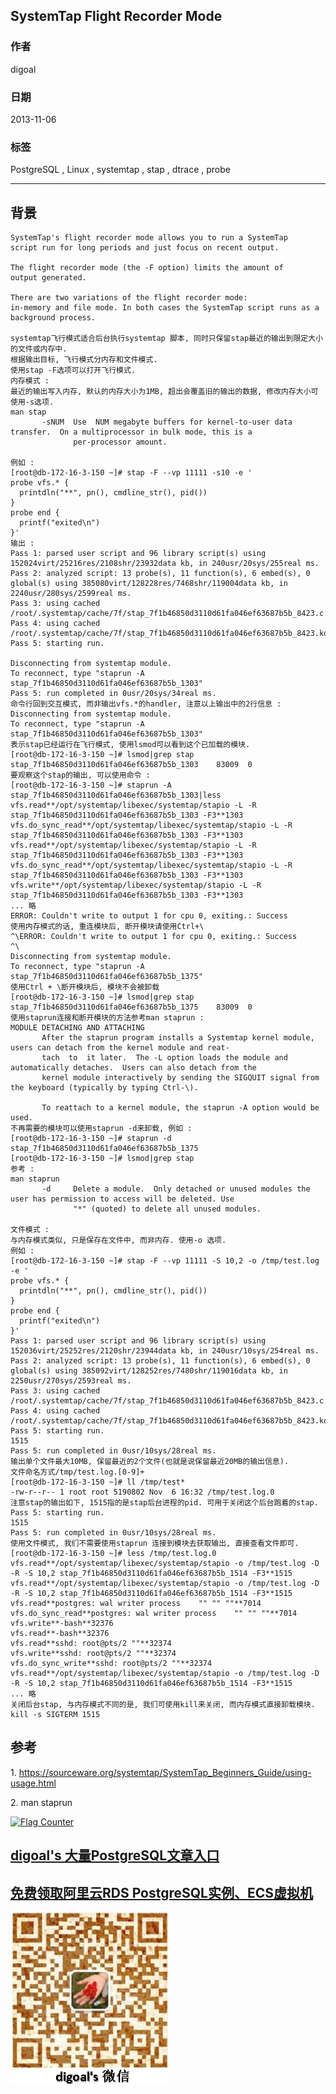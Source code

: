 ## SystemTap Flight Recorder Mode  
                                                                                         
### 作者                                                                                     
digoal                                                                                       
                                                                                   
### 日期                                                                                                      
2013-11-06                                                                                 
                                                                                    
### 标签                                                                                   
PostgreSQL , Linux , systemtap , stap , dtrace , probe                                                                                    
                                                                                                                     
----                                                                                             
                                                                                                                                 
## 背景      
```  
SystemTap's flight recorder mode allows you to run a SystemTap   
script run for long periods and just focus on recent output.   
  
The flight recorder mode (the -F option) limits the amount of   
output generated.   
  
There are two variations of the flight recorder mode:   
in-memory and file mode. In both cases the SystemTap script runs as a background process.  
  
systemtap飞行模式适合后台执行systemtap 脚本, 同时只保留stap最近的输出到限定大小的文件或内存中.  
根据输出目标, 飞行模式分内存和文件模式.  
使用stap -F选项可以打开飞行模式.  
内存模式 :   
最近的输出写入内存, 默认的内存大小为1MB, 超出会覆盖旧的输出的数据, 修改内存大小可使用-s选项.  
man stap  
       -sNUM  Use  NUM megabyte buffers for kernel-to-user data transfer.  On a multiprocessor in bulk mode, this is a  
              per-processor amount.  
  
例如 :   
[root@db-172-16-3-150 ~]# stap -F --vp 11111 -s10 -e '  
probe vfs.* {  
  printdln("**", pn(), cmdline_str(), pid())  
}   
probe end {  
  printf("exited\n")  
}'  
输出 :   
Pass 1: parsed user script and 96 library script(s) using 152024virt/25216res/2108shr/23932data kb, in 240usr/20sys/255real ms.  
Pass 2: analyzed script: 13 probe(s), 11 function(s), 6 embed(s), 0 global(s) using 385080virt/128228res/7468shr/119004data kb, in 2240usr/280sys/2599real ms.  
Pass 3: using cached /root/.systemtap/cache/7f/stap_7f1b46850d3110d61fa046ef63687b5b_8423.c  
Pass 4: using cached /root/.systemtap/cache/7f/stap_7f1b46850d3110d61fa046ef63687b5b_8423.ko  
Pass 5: starting run.  
  
Disconnecting from systemtap module.  
To reconnect, type "staprun -A stap_7f1b46850d3110d61fa046ef63687b5b_1303"  
Pass 5: run completed in 0usr/20sys/34real ms.  
命令行回到交互模式, 而非输出vfs.*的handler, 注意以上输出中的2行信息 :   
Disconnecting from systemtap module.  
To reconnect, type "staprun -A stap_7f1b46850d3110d61fa046ef63687b5b_1303"  
表示stap已经运行在飞行模式, 使用lsmod可以看到这个已加载的模块.  
[root@db-172-16-3-150 ~]# lsmod|grep stap  
stap_7f1b46850d3110d61fa046ef63687b5b_1303    83009  0   
要观察这个stap的输出, 可以使用命令 :   
[root@db-172-16-3-150 ~]# staprun -A stap_7f1b46850d3110d61fa046ef63687b5b_1303|less  
vfs.read**/opt/systemtap/libexec/systemtap/stapio -L -R stap_7f1b46850d3110d61fa046ef63687b5b_1303 -F3**1303  
vfs.do_sync_read**/opt/systemtap/libexec/systemtap/stapio -L -R stap_7f1b46850d3110d61fa046ef63687b5b_1303 -F3**1303  
vfs.read**/opt/systemtap/libexec/systemtap/stapio -L -R stap_7f1b46850d3110d61fa046ef63687b5b_1303 -F3**1303  
vfs.do_sync_read**/opt/systemtap/libexec/systemtap/stapio -L -R stap_7f1b46850d3110d61fa046ef63687b5b_1303 -F3**1303  
vfs.write**/opt/systemtap/libexec/systemtap/stapio -L -R stap_7f1b46850d3110d61fa046ef63687b5b_1303 -F3**1303  
... 略  
ERROR: Couldn't write to output 1 for cpu 0, exiting.: Success  
使用内存模式的话, 重连模块后, 断开模块请使用Ctrl+\  
^\ERROR: Couldn't write to output 1 for cpu 0, exiting.: Success  
^\  
Disconnecting from systemtap module.  
To reconnect, type "staprun -A stap_7f1b46850d3110d61fa046ef63687b5b_1375"  
使用Ctrl + \断开模块后, 模块不会被卸载  
[root@db-172-16-3-150 ~]# lsmod|grep stap  
stap_7f1b46850d3110d61fa046ef63687b5b_1375    83009  0  
使用staprun连接和断开模块的方法参考man staprun :   
MODULE DETACHING AND ATTACHING  
       After the staprun program installs a Systemtap kernel module, users can detach from the kernel module and reat-  
       tach  to  it later.  The -L option loads the module and automatically detaches.  Users can also detach from the  
       kernel module interactively by sending the SIGQUIT signal from the keyboard (typically by typing Ctrl-\).  
  
       To reattach to a kernel module, the staprun -A option would be used.  
不再需要的模块可以使用staprun -d来卸载, 例如 :   
[root@db-172-16-3-150 ~]# staprun -d stap_7f1b46850d3110d61fa046ef63687b5b_1375  
[root@db-172-16-3-150 ~]# lsmod|grep stap  
参考 :   
man staprun  
       -d     Delete a module.  Only detached or unused modules the user has permission to access will be deleted. Use  
              "*" (quoted) to delete all unused modules.  
  
文件模式 :   
与内存模式类似, 只是保存在文件中, 而非内存. 使用-o 选项.  
例如 :   
[root@db-172-16-3-150 ~]# stap -F --vp 11111 -S 10,2 -o /tmp/test.log -e '  
probe vfs.* {  
  printdln("**", pn(), cmdline_str(), pid())  
}   
probe end {  
  printf("exited\n")  
}'  
Pass 1: parsed user script and 96 library script(s) using 152036virt/25252res/2120shr/23944data kb, in 240usr/10sys/254real ms.  
Pass 2: analyzed script: 13 probe(s), 11 function(s), 6 embed(s), 0 global(s) using 385092virt/128252res/7480shr/119016data kb, in 2250usr/270sys/2593real ms.  
Pass 3: using cached /root/.systemtap/cache/7f/stap_7f1b46850d3110d61fa046ef63687b5b_8423.c  
Pass 4: using cached /root/.systemtap/cache/7f/stap_7f1b46850d3110d61fa046ef63687b5b_8423.ko  
Pass 5: starting run.  
1515  
Pass 5: run completed in 0usr/10sys/28real ms.  
输出单个文件最大10MB, 保留最近的2个文件(也就是说保留最近20MB的输出信息).  
文件命名方式/tmp/test.log.[0-9]+  
[root@db-172-16-3-150 ~]# ll /tmp/test*  
-rw-r--r-- 1 root root 5190802 Nov  6 16:32 /tmp/test.log.0  
注意stap的输出如下, 1515指的是stap后台进程的pid. 可用于关闭这个后台跑着的stap.  
Pass 5: starting run.  
1515  
Pass 5: run completed in 0usr/10sys/28real ms.  
使用文件模式, 我们不需要使用staprun 连接到模块去获取输出, 直接查看文件即可.  
[root@db-172-16-3-150 ~]# less /tmp/test.log.0  
vfs.read**/opt/systemtap/libexec/systemtap/stapio -o /tmp/test.log -D -R -S 10,2 stap_7f1b46850d3110d61fa046ef63687b5b_1514 -F3**1515  
vfs.read**/opt/systemtap/libexec/systemtap/stapio -o /tmp/test.log -D -R -S 10,2 stap_7f1b46850d3110d61fa046ef63687b5b_1514 -F3**1515  
vfs.read**postgres: wal writer process    "" "" ""**7014  
vfs.do_sync_read**postgres: wal writer process    "" "" ""**7014  
vfs.write**-bash**32376  
vfs.read**-bash**32376  
vfs.read**sshd: root@pts/2 ""**32374  
vfs.write**sshd: root@pts/2 ""**32374  
vfs.do_sync_write**sshd: root@pts/2 ""**32374  
vfs.read**/opt/systemtap/libexec/systemtap/stapio -o /tmp/test.log -D -R -S 10,2 stap_7f1b46850d3110d61fa046ef63687b5b_1514 -F3**1515  
... 略  
关闭后台stap, 与内存模式不同的是, 我们可使用kill来关闭, 而内存模式直接卸载模块.  
kill -s SIGTERM 1515  
```  
  
## 参考  
1\. https://sourceware.org/systemtap/SystemTap_Beginners_Guide/using-usage.html  
  
2\. man staprun  
  
  
<a rel="nofollow" href="http://info.flagcounter.com/h9V1"  ><img src="http://s03.flagcounter.com/count/h9V1/bg_FFFFFF/txt_000000/border_CCCCCC/columns_2/maxflags_12/viewers_0/labels_0/pageviews_0/flags_0/"  alt="Flag Counter"  border="0"  ></a>  
  
  
  
  
  
  
## [digoal's 大量PostgreSQL文章入口](https://github.com/digoal/blog/blob/master/README.md "22709685feb7cab07d30f30387f0a9ae")
  
  
## [免费领取阿里云RDS PostgreSQL实例、ECS虚拟机](https://free.aliyun.com/ "57258f76c37864c6e6d23383d05714ea")
  
  
![digoal's weixin](../pic/digoal_weixin.jpg "f7ad92eeba24523fd47a6e1a0e691b59")
  
